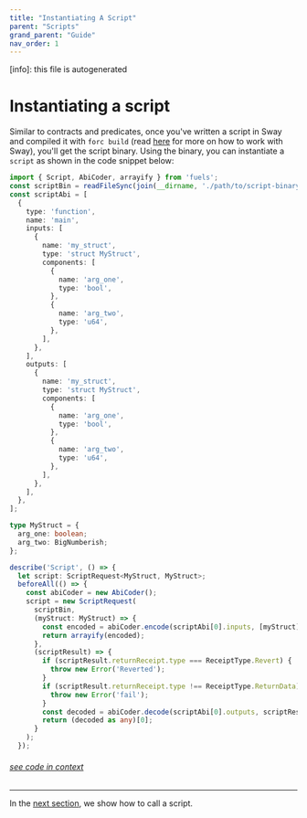 ```yaml
---
title: "Instantiating A Script"
parent: "Scripts"
grand_parent: "Guide"
nav_order: 1
---
```


[info]: this file is autogenerated


# Instantiating a script

Similar to contracts and predicates, once you've written a script in Sway and compiled it with `forc build` (read [here](https://fuellabs.github.io/sway/v{{site.data.versions.sway}}/book/introduction/index.html) for more on how to work with Sway), you'll get the script binary. Using the binary, you can instantiate a `script` as shown in the code snippet below:


```typescript
import { Script, AbiCoder, arrayify } from 'fuels';
const scriptBin = readFileSync(join(__dirname, './path/to/script-binary.bin'));
const scriptAbi = [
  {
    type: 'function',
    name: 'main',
    inputs: [
      {
        name: 'my_struct',
        type: 'struct MyStruct',
        components: [
          {
            name: 'arg_one',
            type: 'bool',
          },
          {
            name: 'arg_two',
            type: 'u64',
          },
        ],
      },
    ],
    outputs: [
      {
        name: 'my_struct',
        type: 'struct MyStruct',
        components: [
          {
            name: 'arg_one',
            type: 'bool',
          },
          {
            name: 'arg_two',
            type: 'u64',
          },
        ],
      },
    ],
  },
];

type MyStruct = {
  arg_one: boolean;
  arg_two: BigNumberish;
};

describe('Script', () => {
  let script: ScriptRequest<MyStruct, MyStruct>;
  beforeAll(() => {
    const abiCoder = new AbiCoder();
    script = new ScriptRequest(
      scriptBin,
      (myStruct: MyStruct) => {
        const encoded = abiCoder.encode(scriptAbi[0].inputs, [myStruct]);
        return arrayify(encoded);
      },
      (scriptResult) => {
        if (scriptResult.returnReceipt.type === ReceiptType.Revert) {
          throw new Error('Reverted');
        }
        if (scriptResult.returnReceipt.type !== ReceiptType.ReturnData) {
          throw new Error('fail');
        }
        const decoded = abiCoder.decode(scriptAbi[0].outputs, scriptResult.returnReceipt.data);
        return (decoded as any)[0];
      }
    );
  });
```
###### [see code in context](https://github.com/FuelLabs/fuels-ts/blob/master/packages/script/src/script.test.ts#L61-L130)

---


In the [next section](./calling-a-script.md), we show how to call a script.
